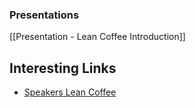 ### Presentations

[[Presentation - Lean Coffee Introduction]]

## Interesting Links

- [Speakers Lean Coffee](https://wiki.hsp.sh/hs-speakers-meetup)